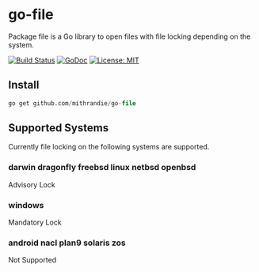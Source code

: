 # go-file

Package file is a Go library to open files with file locking depending on the system.

[![Build Status](https://travis-ci.org/mithrandie/go-file.svg?branch=master)](https://travis-ci.org/mithrandie/go-file)
[![GoDoc](https://godoc.org/github.com/mithrandie/go-file?status.svg)](http://godoc.org/github.com/mithrandie/go-file)
[![License: MIT](https://img.shields.io/badge/License-MIT-lightgrey.svg)](https://opensource.org/licenses/MIT)

## Install

```sql
go get github.com/mithrandie/go-file
```

## Supported Systems

Currently file locking on the following systems are supported.

### darwin dragonfly freebsd linux netbsd openbsd

Advisory Lock

### windows

Mandatory Lock

### android nacl plan9 solaris zos

Not Supported
